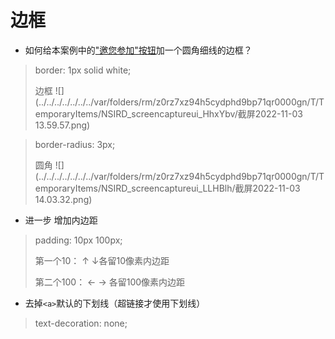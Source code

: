 # 边框

* 如何给本案例中的<u>"邀您参加"按钮</u>加一个圆角细线的边框？

> border: 1px solid white;
>
>边框
![](../../../../../../../var/folders/rm/z0rz7xz94h5cydphd9bp71qr0000gn/T/TemporaryItems/NSIRD_screencaptureui_HhxYbv/截屏2022-11-03 13.59.57.png)

> border-radius: 3px;
>
>圆角
![](../../../../../../../var/folders/rm/z0rz7xz94h5cydphd9bp71qr0000gn/T/TemporaryItems/NSIRD_screencaptureui_LLHBlh/截屏2022-11-03 14.03.32.png)

* 进一步 增加内边距
> padding: 10px 100px;
>
> 第一个10： ↑ ↓各留10像素内边距
>
> 第二个100： ← → 各留100像素内边距

* 去掉`<a>`默认的下划线（超链接才使用下划线）
> text-decoration: none;
